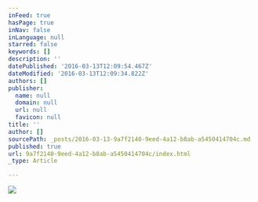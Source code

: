 ```yaml
---
inFeed: true
hasPage: true
inNav: false
inLanguage: null
starred: false
keywords: []
description: ''
datePublished: '2016-03-13T12:09:54.467Z'
dateModified: '2016-03-13T12:09:34.822Z'
authors: []
publisher:
  name: null
  domain: null
  url: null
  favicon: null
title: ''
author: []
sourcePath: _posts/2016-03-13-9a7f2140-9eed-4a12-b8ab-a5450414704c.md
published: true
url: 9a7f2140-9eed-4a12-b8ab-a5450414704c/index.html
_type: Article

---
```

![](https://the-grid-user-content.s3-us-west-2.amazonaws.com/71832a30-b305-4c4b-bf2b-b67d3a7411a8.jpg)